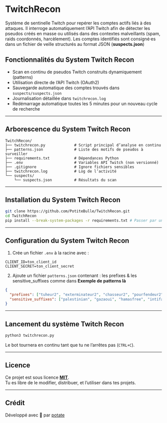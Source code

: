 # TwitchRecon
Système de sentinelle Twitch pour repérer les comptes actifs liés à des attaques. Il interroge automatiquement l’API Twitch afin de détecter les pseudos créés en masse ou utilisés dans des contextes malveillants (spam, raids coordonnés, harcèlement). Les comptes identifiés sont consigné·es dans un fichier de veille structurés au format JSON (**suspects.json**)

## Fonctionnalités du System Twitch Recon

- Scan en continu de pseudos Twitch construits dynamiquement (patterns)
- Utilisation directe de l’API Twitch (OAuth2)
- Sauvegarde automatique des comptes trouvés dans `suspects/suspects.json`
- Journalisation détaillée dans `twitchrecon.log`
- Redémarrage automatique toutes les 5 minutes pour un nouveau cycle de recherche

---

## Arborescence du System Twitch Recon

```
TwitchRecon/
├── twitchrecon.py             # Script principal d’analyse en continu
├── patterns.json              # Liste des motifs de pseudos à surveiller
├── requirements.txt           # Dépendances Python
├── .env                       # Variables API Twitch (non versionné)
├── .gitignore                 # Ignore fichiers sensibles
├── twitchrecon.log            # Log de l’activité
└── suspects/
    └── suspects.json          # Résultats du scan
```

---

## Installation du System Twitch Recon

```bash
git clone https://github.com/PotiteBulle/TwitchRecon.git
cd TwitchRecon
pip install --break-system-packages -r requirements.txt # Passer par un system d'environnement, c'est plus sur (VENV)
```

---

## Configuration du System Twitch Recon

1. Crée un fichier `.env` à la racine avec :

```
CLIENT_ID=ton_client_id
CLIENT_SECRET=ton_client_secret
```

2. Ajoute un fichier `patterns.json` contenant : les prefixes & les sensitive_suffixes comme dans **Exemple de patterns là**

```json
{
  "prefixes": ["tuheur2", "exterminateur2", "chasseur2", "pourfendeur2"],
  "sensitive_suffixes": ["palestinian", "gazaoui", "hamasfree", "intifada"]
}
```

---

## Lancement du système Twitch Recon 

```bash
python3 twitchrecon.py
```

Le bot tournera en continu tant que tu ne l’arrêtes pas (`CTRL+C`).

---

## Licence

Ce projet est sous licence **[MIT](https://github.com/PotiteBulle/TwitchRecon/blob/main/LICENSE)**.  
Tu es libre de le modifier, distribuer, et l’utiliser dans tes projets.

---

## Crédit

Développé avec 💖 par [potate](https://github.com/PotiteBulle)